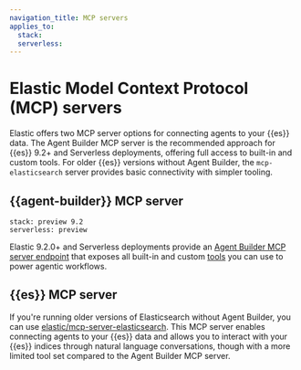 ```yaml
---
navigation_title: MCP servers
applies_to:
  stack:
  serverless:
---
```


# Elastic Model Context Protocol (MCP) servers

Elastic offers two MCP server options for connecting agents to your {{es}} data. The Agent Builder MCP server is the recommended approach for {{es}} 9.2+ and Serverless deployments, offering full access to built-in and custom tools. For older {{es}} versions without Agent Builder, the `mcp-elasticsearch` server provides basic connectivity with simpler tooling.

## {{agent-builder}} MCP server
```{applies_to}
stack: preview 9.2
serverless: preview
```
Elastic 9.2.0+ and Serverless deployments provide an [Agent Builder MCP server endpoint](https://www.elastic.co/docs/solutions/search/agent-builder/mcp-server) that exposes all built-in and custom [tools](https://www.elastic.co/docs/solutions/search/agent-builder/tools) you can use to power agentic workflows.

## {{es}} MCP server

If you're running older versions of Elasticsearch without Agent Builder, you can use [elastic/mcp-server-elasticsearch](https://github.com/elastic/mcp-server-elasticsearch?tab=readme-ov-file#elasticsearch-mcp-server). This MCP server enables connecting agents to your {{es}} data and allows you to interact with your {{es}} indices through natural language conversations, though with a more limited tool set compared to the Agent Builder MCP server.

